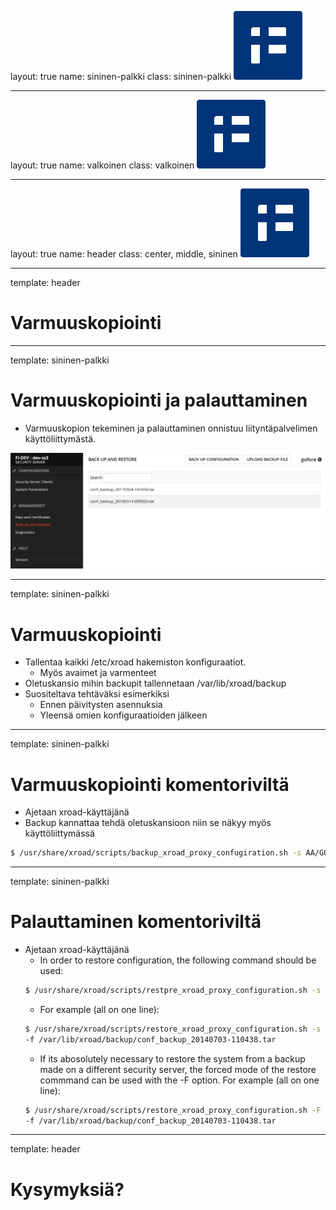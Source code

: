 layout: true
name: sininen-palkki
class: sininen-palkki
![logo](../suomifi_logo.svg)

---
layout: true
name: valkoinen
class: valkoinen
![logo](../suomifi_logo.svg)

---
layout: true
name: header
class: center, middle, sininen
![logo](../suomifi_logo.svg)

<!--DON'T TOUCH ABOVE THIS !!!!!! -->
---

template: header
# Varmuuskopiointi

---

template: sininen-palkki

# Varmuuskopiointi ja palauttaminen

- Varmuuskopion tekeminen ja palauttaminen onnistuu liityntäpalvelimen käyttöliittymästä.


![varmuuskopiointi-palauttaminen](../images/varmuuskopiointi-palauttaminen.png)

---

template: sininen-palkki

# Varmuuskopiointi

- Tallentaa kaikki /etc/xroad hakemiston konfiguraatiot.
   - Myös avaimet ja varmenteet
- Oletuskansio mihin backupit tallennetaan /var/lib/xroad/backup
- Suositeltava tehtäväksi esimerkiksi
   - Ennen päivitysten asennuksia
   - Yleensä omien konfiguraatioiden jälkeen

---

template: sininen-palkki

# Varmuuskopiointi komentoriviltä

- Ajetaan xroad-käyttäjänä
- Backup kannattaa tehdä oletuskansioon niin se näkyy myös käyttöliittymässä

```bash
$ /usr/share/xroad/scripts/backup_xroad_proxy_confugiration.sh -s AA/GOV/TS1=WNER/TS1 -f /var/lib/xroad/backup/mybackup.tar
```

---

template: sininen-palkki

# Palauttaminen komentoriviltä

- Ajetaan xroad-käyttäjänä
   -  In order to restore configuration, the following command should be used:
   ```bash
   $ /usr/share/xroad/scripts/restpre_xroad_proxy_configuration.sh -s <security server ID> -f <path
   ```
   - For example (all on one line):
   ```bash
   $ /usr/share/xroad/scripts/restore_xroad_proxy_configuration.sh -s AA/GOV/TS1OWNER/TS1 \
   -f /var/lib/xroad/backup/conf_backup_20140703-110438.tar
   ```
   - If its abosolutely necessary to restore the system from a backup made on a different security server, the forced mode of the restore commmand can be used with the -F option. For example (all on one line):
   ```bash
   $ /usr/share/xroad/scripts/restore_xroad_proxy_configuration.sh -F \
   -f /var/lib/xroad/backup/conf_backup_20140703-110438.tar
   ```

---
template: header
# Kysymyksiä?
